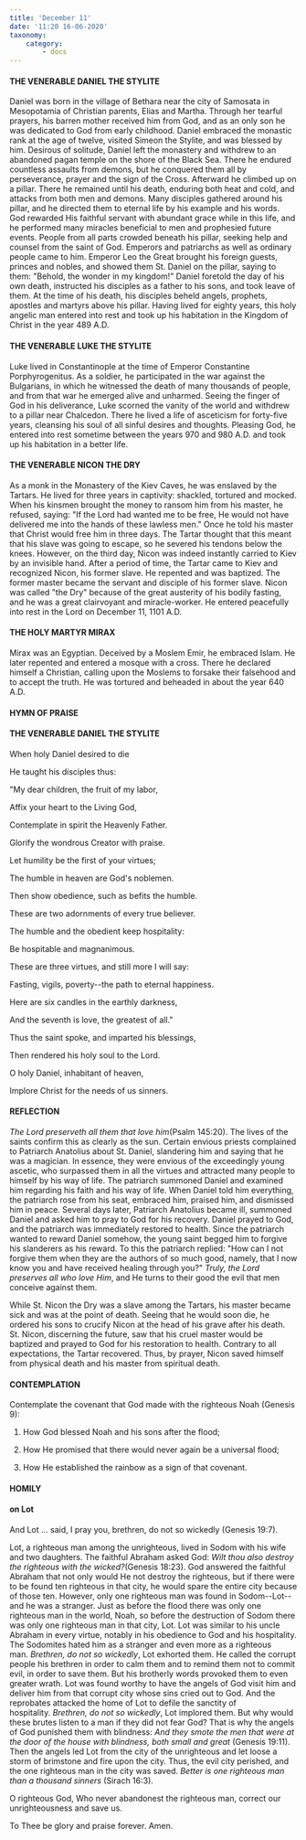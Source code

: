 ```yaml
---
title: 'December 11'
date: '11:20 16-06-2020'
taxonomy:
    category:
        - docs
---
```


#### THE VENERABLE DANIEL THE STYLITE


Daniel was born in the village of Bethara near the city of Samosata in Mesopotamia of Christian parents, Elias and Martha. Through her tearful prayers, his barren mother received him from God, and as an only son he was dedicated to God from early childhood. Daniel embraced the monastic rank at the age of twelve, visited Simeon the Stylite, and was blessed by him. Desirous of solitude, Daniel left the monastery and withdrew to an abandoned pagan temple on the shore of the Black Sea. There he endured countless assaults from demons, but he conquered them all by perseverance, prayer and the sign of the Cross. Afterward he climbed up on a pillar. There he remained until his death, enduring both heat and cold, and attacks from both men and demons. Many disciples gathered around his pillar, and he directed them to eternal life by his example and his words. God rewarded His faithful servant with abundant grace while in this life, and he performed many miracles beneficial to men and prophesied future events. People from all parts crowded beneath his pillar, seeking help and counsel from the saint of God. Emperors and patriarchs as well as ordinary people came to him. Emperor Leo the Great brought his foreign guests, princes and nobles, and showed them St. Daniel on the pillar, saying to them: "Behold, the wonder in my kingdom!" Daniel foretold the day of his own death, instructed his disciples as a father to his sons, and took leave of them. At the time of his death, his disciples beheld angels, prophets, apostles and martyrs above his pillar. Having lived for eighty years, this holy angelic man entered into rest and took up his habitation in the Kingdom of Christ in the year 489 A.D.

#### THE VENERABLE LUKE THE STYLITE

Luke lived in Constantinople at the time of Emperor Constantine Porphyrogenitus. As a soldier, he participated in the war against the Bulgarians, in which he witnessed the death of many thousands of people, and from that war he emerged alive and unharmed. Seeing the finger of God in his deliverance, Luke scorned the vanity of the world and withdrew to a pillar near Chalcedon. There he lived a life of asceticism for forty-five years, cleansing his soul of all sinful desires and thoughts. Pleasing God, he entered into rest sometime between the years 970 and 980 A.D. and took up his habitation in a better life.

#### THE VENERABLE NICON THE DRY

As a monk in the Monastery of the Kiev Caves, he was enslaved by the Tartars. He lived for three years in captivity: shackled, tortured and mocked. When his kinsmen brought the money to ransom him from his master, he refused, saying: "If the Lord had wanted me to be free, He would not have delivered me into the hands of these lawless men." Once he told his master that Christ would free him in three days. The Tartar thought that this meant that his slave was going to escape, so he severed his tendons below the knees. However, on the third day, Nicon was indeed instantly carried to Kiev by an invisible hand. After a period of time, the Tartar came to Kiev and recognized Nicon, his former slave. He repented and was baptized. The former master became the servant and disciple of his former slave. Nicon was called "the Dry" because of the great austerity of his bodily fasting, and he was a great clairvoyant and miracle-worker. He entered peacefully into rest in the Lord on December 11, 1101 A.D.

#### THE HOLY MARTYR MIRAX

Mirax was an Egyptian. Deceived by a Moslem Emir, he embraced Islam. He later repented and entered a mosque with a cross. There he declared himself a Christian, calling upon the Moslems to forsake their falsehood and to accept the truth. He was tortured and beheaded in about the year 640 A.D.



#### HYMN OF PRAISE

#### THE VENERABLE DANIEL THE STYLITE

When holy Daniel desired to die

He taught his disciples thus:

"My dear children, the fruit of my labor,

Affix your heart to the Living God,

Contemplate in spirit the Heavenly Father.

Glorify the wondrous Creator with praise.

Let humility be the first of your virtues;

The humble in heaven are God's noblemen.

Then show obedience, such as befits the humble.

These are two adornments of every true believer.

The humble and the obedient keep hospitality:

Be hospitable and magnanimous.

These are three virtues, and still more I will say:

Fasting, vigils, poverty--the path to eternal happiness.

Here are six candles in the earthly darkness,

And the seventh is love, the greatest of all."

Thus the saint spoke, and imparted his blessings,

Then rendered his holy soul to the Lord.

O holy Daniel, inhabitant of heaven,

Implore Christ for the needs of us sinners.


#### REFLECTION

*The Lord preserveth all them that love him*(Psalm 145:20). The lives of the saints confirm this as clearly as the sun. Certain envious priests complained to Patriarch Anatolius about St. Daniel, slandering him and saying that he was a magician. In essence, they were envious of the exceedingly young ascetic, who surpassed them in all the virtues and attracted many people to himself by his way of life. The patriarch summoned Daniel and examined him regarding his faith and his way of life. When Daniel told him everything, the patriarch rose from his seat, embraced him, praised him, and dismissed him in peace. Several days later, Patriarch Anatolius became ill, summoned Daniel and asked him to pray to God for his recovery. Daniel prayed to God, and the patriarch was immediately restored to health. Since the patriarch wanted to reward Daniel somehow, the young saint begged him to forgive his slanderers as his reward. To this the patriarch replied: "How can I not forgive them when they are the authors of so much good, namely, that I now know you and have received healing through you?" *Truly, the Lord preserves all who love Him*, and He turns to their good the evil that men conceive against them.

While St. Nicon the Dry was a slave among the Tartars, his master became sick and was at the point of death. Seeing that he would soon die, he ordered his sons to crucify Nicon at the head of his grave after his death. St. Nicon, discerning the future, saw that his cruel master would be baptized and prayed to God for his restoration to health. Contrary to all expectations, the Tartar recovered. Thus, by prayer, Nicon saved himself from physical death and his master from spiritual death.



#### CONTEMPLATION

Contemplate the covenant that God made with the righteous Noah (Genesis 9):

1.  How God blessed Noah and his sons after the flood;

1.  How He promised that there would never again be a universal flood;

1.  How He established the rainbow as a sign of that covenant.



#### HOMILY

#### on Lot

And Lot … said, I pray you, brethren, do not so wickedly (Genesis 19:7).

Lot, a righteous man among the unrighteous, lived in Sodom with his wife and two daughters. The faithful Abraham asked God: *Wilt thou also destroy the righteous with the wicked?*(Genesis 18:23). God answered the faithful Abraham that not only would He not destroy the righteous, but if there were to be found ten righteous in that city, he would spare the entire city because of those ten. However, only one righteous man was found in Sodom--Lot--and he was a stranger. Just as before the flood there was only one righteous man in the world, Noah, so before the destruction of Sodom there was only one righteous man in that city, Lot. Lot was similar to his uncle Abraham in every virtue, notably in his obedience to God and his hospitality. The Sodomites hated him as a stranger and even more as a righteous man. *Brethren, do not so wickedly*, Lot exhorted them. He called the corrupt people his brethren in order to calm them and to remind them not to commit evil, in order to save them. But his brotherly words provoked them to even greater wrath. Lot was found worthy to have the angels of God visit him and deliver him from that corrupt city whose sins cried out to God. And the reprobates attacked the home of Lot to defile the sanctity of hospitality. *Brethren, do not so wickedly*, Lot implored them. But why would these brutes listen to a man if they did not fear God? That is why the angels of God punished them with blindness: *And they smote the men that were at the door of the house with blindness, both small and great* (Genesis 19:11). Then the angels led Lot from the city of the unrighteous and let loose a storm of brimstone and fire upon the city. Thus, the evil city perished, and the one righteous man in the city was saved. *Better is one righteous man than a thousand sinners* (Sirach 16:3).

O righteous God, Who never abandonest the righteous man, correct our unrighteousness and save us.

To Thee be glory and praise forever. Amen.
